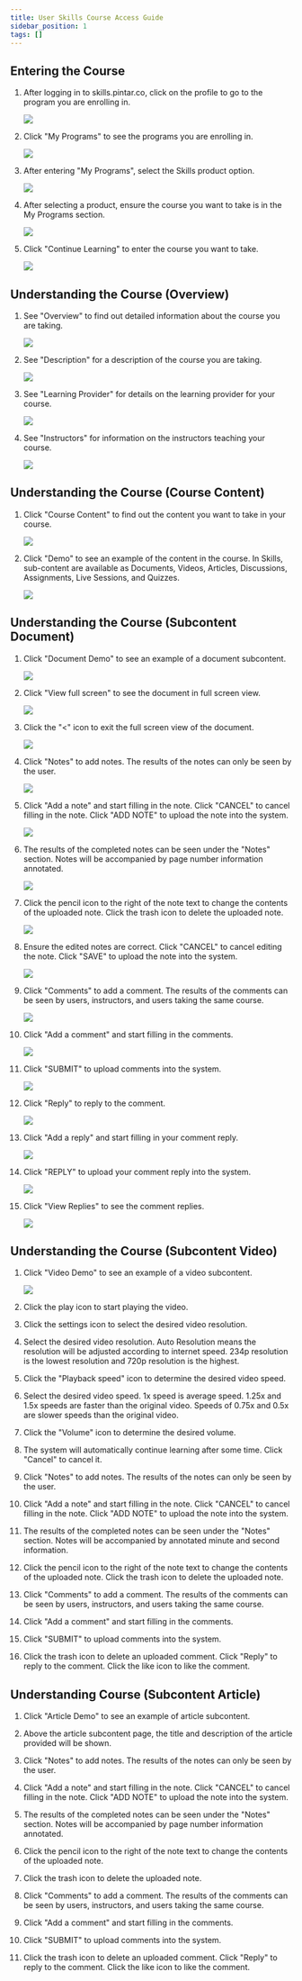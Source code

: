 ```yaml
---
title: User Skills Course Access Guide
sidebar_position: 1
tags: []
---
```

## Entering the Course

1. After logging in to skills.pintar.co, click on the profile to go to the program you are enrolling in.

   ![](/img/1.1.png)
2. Click "My Programs" to see the programs you are enrolling in.

   ![](/img/1.2.png)
3. After entering "My Programs", select the Skills product option.

   ![](/img/1.3.png)
4. After selecting a product, ensure the course you want to take is in the My Programs section.

   ![](/img/1.4.png)
5. Click "Continue Learning" to enter the course you want to take.

   ![](/img/1.5.png)

## Understanding the Course (Overview)

1. See "Overview" to find out detailed information about the course you are taking.

   ![](/img/2.1.png)
2. See "Description" for a description of the course you are taking.

   ![](/img/2.2.png)
3. See "Learning Provider" for details on the learning provider for your course.

   ![](/img/2.3.png)
4. See "Instructors" for information on the instructors teaching your course.

   ![](/img/2.4.png)

## Understanding the Course (Course Content)

1. Click "Course Content" to find out the content you want to take in your course.

   ![](/img/3.1.png)
2. Click "Demo" to see an example of the content in the course. In Skills, sub-content are available as Documents, Videos, Articles, Discussions, Assignments, Live Sessions, and Quizzes.

   ![](/img/3.2.png)

## Understanding the Course (Subcontent Document)

1. Click "Document Demo" to see an example of a document subcontent.

   ![](/img/4.1.png)
2. Click "View full screen" to see the document in full screen view.

   ![](/img/4.2.png)
3. Click the "<" icon to exit the full screen view of the document.

   ![](/img/4.3.png)
4. Click "Notes" to add notes. The results of the notes can only be seen by the user.

   ![](/img/4.4.png)
5. Click "Add a note" and start filling in the note. Click "CANCEL" to cancel filling in the note. Click "ADD NOTE" to upload the note into the system.

   ![](/img/4.5.png)
6. The results of the completed notes can be seen under the "Notes" section. Notes will be accompanied by page number information annotated.

   ![](/img/4.6.png)
7. Click the pencil icon to the right of the note text to change the contents of the uploaded note. Click the trash icon to delete the uploaded note.

   ![](/img/4.7.png)
8. Ensure the edited notes are correct. Click "CANCEL" to cancel editing the note. Click "SAVE" to upload the note into the system.

   ![](/img/4.8.png)
9. Click "Comments" to add a comment. The results of the comments can be seen by users, instructors, and users taking the same course.

   ![](/img/4.9.png)
10. Click "Add a comment" and start filling in the comments.

    ![](/img/4.10.png)
11. Click "SUBMIT" to upload comments into the system.

    ![](/img/4.11.png)
12. Click "Reply" to reply to the comment.

    ![](/img/4.12.png)
13. Click "Add a reply" and start filling in your comment reply.

    ![](/img/4.13.png)
14. Click "REPLY" to upload your comment reply into the system.

    ![](/img/4.14.png)
15. Click "View Replies" to see the comment replies.

    ![](/img/4.15.png)

## Understanding the Course (Subcontent Video)

1. Click "Video Demo" to see an example of a video subcontent.

   ![](/img/5.1.png)
2. Click the play icon to start playing the video.
3. Click the settings icon to select the desired video resolution.
4. Select the desired video resolution. Auto Resolution means the resolution will be adjusted according to internet speed. 234p resolution is the lowest resolution and 720p resolution is the highest.
5. Click the "Playback speed" icon to determine the desired video speed.
6. Select the desired video speed. 1x speed is average speed. 1.25x and 1.5x speeds are faster than the original video. Speeds of 0.75x and 0.5x are slower speeds than the original video.
7. Click the "Volume" icon to determine the desired volume.
8. The system will automatically continue learning after some time. Click "Cancel" to cancel it.
9. Click "Notes" to add notes. The results of the notes can only be seen by the user.
10. Click "Add a note" and start filling in the note. Click "CANCEL" to cancel filling in the note. Click "ADD NOTE" to upload the note into the system.
11. The results of the completed notes can be seen under the "Notes" section. Notes will be accompanied by annotated minute and second information.
12. Click the pencil icon to the right of the note text to change the contents of the uploaded note. Click the trash icon to delete the uploaded note.
13. Click "Comments" to add a comment. The results of the comments can be seen by users, instructors, and users taking the same course.
14. Click "Add a comment" and start filling in the comments.
15. Click "SUBMIT" to upload comments into the system.
16. Click the trash icon to delete an uploaded comment. Click "Reply" to reply to the comment. Click the like icon to like the comment.



## Understanding Course (Subcontent Article)

1. Click "Article Demo" to see an example of article subcontent.


2. Above the article subcontent page, the title and description of the article provided will be shown.
3. Click "Notes" to add notes. The results of the notes can only be seen by the user.
4. Click "Add a note" and start filling in the note. Click "CANCEL" to cancel filling in the note. Click "ADD NOTE" to upload the note into the system.
5. The results of the completed notes can be seen under the "Notes" section. Notes will be accompanied by page number information annotated.
6. Click the pencil icon to the right of the note text to change the contents of the uploaded note.
7. Click the trash icon to delete the uploaded note.
8. Click "Comments" to add a comment. The results of the comments can be seen by users, instructors, and users taking the same course.
9. Click "Add a comment" and start filling in the comments.
10. Click "SUBMIT" to upload comments into the system.
11. Click the trash icon to delete an uploaded comment. Click "Reply" to reply to the comment. Click the like icon to like the comment.